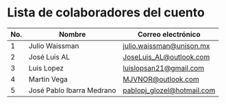 # Lista de colaboradores del cuento

| No.  |  Nombre                  |  Correo electrónico                       |
|------|--------------------------|-------------------------------------------|
| 1    | Julio Waissman           | julio.waissman@unison.mx                  |
| 2    | José Luis AL             | JoseLuis_AL@outlook.com                   |
| 3    | Luis Lopez               | luislopsan21@gmail.com                    |
| 4    | Martin Vega              | MJVNOR@outlook.com                        |
| 5    | José Pablo Ibarra Medrano| pablopj_glozel@hotmail.com                |
